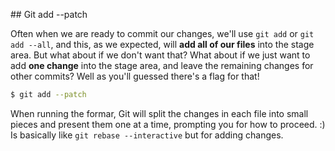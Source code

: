 ## Git add --patch	

Often when we are ready to commit our changes, we'll use `git add` or `git add --all`, and this, as we expected, will **add all of our files** into the stage area. But what about if we don't want that? What about if we just want to add **one change** into the stage area, and leave the remaining changes for other commits? Well as you'll guessed there's a flag for that!

```bash
$ git add --patch
```

When running the formar, Git will split the changes in each file into small pieces and present them one at a time, prompting you for how to proceed. :) Is basically like `git rebase --interactive` but for adding changes. 